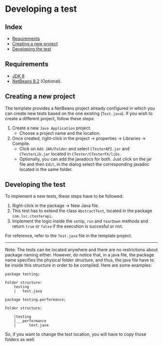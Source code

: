 # Developing a test

## Index

- [Requirements](#Requirements)
- [Creating a new project](#Creating&#32;a&#32;new&#32;project)
- [Developing the test](#Developing&#32;the&#32;test)

## Requirements

- [JDK 8](https://www.oracle.com/technetwork/java/javase/downloads/jdk8-downloads-2133151.html)
- [NetBeans 8.2](https://netbeans.org/downloads/8.2/) (Optional).

## Creating a new project

The template provides a NetBeans project already configured in which you can create new tests based on the one existing (`Test.java`). If you wish to create a different project, follow these steps:

1. Create a new `Java Application` project.
    - Choose a project name and the location.
2. Once created, right-click in the project -> properties -> Libraries -> Compile.
    - Click on `Add JAR/Folder` and select `CTesterAPI.jar` and `CTesterLib.jar` located in `CTester/CTesterFX/libs`.
    - Optionally, you can add the javadocs for both. Just click on the jar file and then `Edit`, in the dialog select the corresponding javadoc located in the same folder.

## Developing the test

To implement a new tests, these steps have to be followed:

1. Right-click in the package -> New Java file.
2. This test has to extend the class `AbstractTest`, located in the package `com.lsc.ctesterapi`.
3. Implement the logic inside the `setUp`, `run` and `tearDown` methods and return `true` or `false` if the execution is succesful or not.

For reference, refer to the `Test.java` file in the template project.

---

Note: The tests can be located anywhere and there are no restrictions about package naming either. However, do notice that, in a java file, the package name specifies the physical folder structure, and thus, the java file have to be inside this structure in order to be compiled. Here are some examples:

```#comment
package testing;

Folder structure:
    testing
    |   test.java
```

```#comment
package testing.performance;

Folder structure:

    |testing
    |___performance
    |      test.java
```

So, if you want to change the test location, you will have to copy those folders as well.
